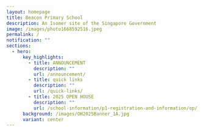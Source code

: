 ```yaml
---
layout: homepage
title: Beacon Primary School
description: An Isomer site of the Singapore Government
image: /images/photo1668592516.jpeg
permalink: /
notification: ""
sections:
  - hero:
      key_highlights:
        - title: ANNOUNCEMENT
          description: ""
          url: /announcement/
        - title: quick links
          description: ""
          url: /quick-links/
        - title: 2025 OPEN HOUSE
          description: ""
          url: /school-information/p1-registration-and-information/op/
      background: /images/OH2025Banner_1A.jpg
      variant: center
---
```

